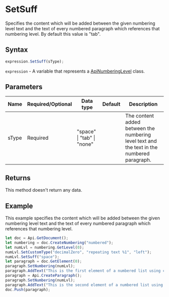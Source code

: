 # SetSuff

Specifies the content which will be added between the given numbering level text and the text of every numbered paragraph which references that numbering level. By default this value is "tab".

## Syntax

```javascript
expression.SetSuff(sType);
```

`expression` - A variable that represents a [ApiNumberingLevel](../ApiNumberingLevel.md) class.

## Parameters

| **Name** | **Required/Optional** | **Data type** | **Default** | **Description** |
| ------------- | ------------- | ------------- | ------------- | ------------- |
| sType | Required | "space" \| "tab" \| "none" |  | The content added between the numbering level text and the text in the numbered paragraph. |

## Returns

This method doesn't return any data.

## Example

This example specifies the content which will be added between the given numbering level text and the text of every numbered paragraph which references that numbering level.

```javascript
let doc = Api.GetDocument();
let numbering = doc.CreateNumbering("numbered");
let numLvl = numbering.GetLevel(0);
numLvl.SetCustomType("decimalZero", "repeating text %1", "left");
numLvl.SetSuff("space");
let paragraph = doc.GetElement(0);
paragraph.SetNumbering(numLvl);
paragraph.AddText("This is the first element of a numbered list using custom text with numbering");
paragraph = Api.CreateParagraph();
paragraph.SetNumbering(numLvl);
paragraph.AddText("This is the second element of a numbered list using custom text with numbering");
doc.Push(paragraph);
```
